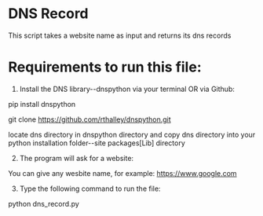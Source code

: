 # DNS Record 

This script takes a website name as input and returns its dns records

# Requirements to run this file: 

1. Install the DNS library--dnspython via your terminal OR via Github:

pip install dnspython 

git clone https://github.com/rthalley/dnspython.git 

locate dns directory in dnspython directory and copy dns directory into your python installation folder--site packages[Lib] directory

2. The program will ask for a website:

You can give any wesbite name, for example: https://www.google.com 


3. Type the following command to run the file:

python dns_record.py 

